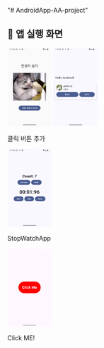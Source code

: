 "# AndroidApp-AA-project" 
<h2>📸 앱 실행 화면</h2>


<img src="image/pose.png" alt="앱 스크린샷" width="100">

<img src="image/petimage.png" alt="앱 스크린샷" width="100">
<p>클릭 버튼 추가</p>
<img src="image/screenshot10.15.png" alt="앱 스크린샷" width="100">
<p>StopWatchApp</p>

<img src="image/screenshot10.15.2.png" alt="앱 스크린샷" width="100">
<p>Click ME!</p>
